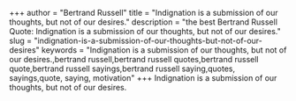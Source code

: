 +++
author = "Bertrand Russell"
title = "Indignation is a submission of our thoughts, but not of our desires."
description = "the best Bertrand Russell Quote: Indignation is a submission of our thoughts, but not of our desires."
slug = "indignation-is-a-submission-of-our-thoughts-but-not-of-our-desires"
keywords = "Indignation is a submission of our thoughts, but not of our desires.,bertrand russell,bertrand russell quotes,bertrand russell quote,bertrand russell sayings,bertrand russell saying,quotes, sayings,quote, saying, motivation"
+++
Indignation is a submission of our thoughts, but not of our desires.
